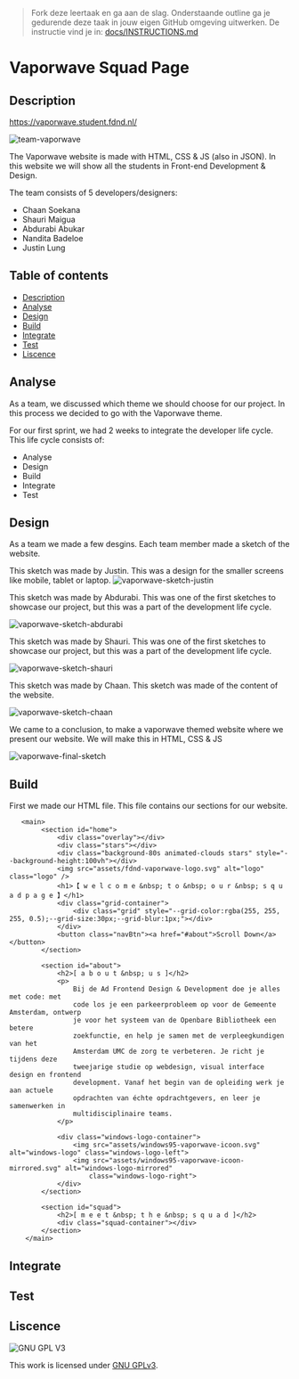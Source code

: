 > Fork deze leertaak en ga aan de slag. Onderstaande outline ga je gedurende deze taak in jouw eigen GitHub omgeving uitwerken. De instructie vind je in: [docs/INSTRUCTIONS.md](docs/INSTRUCTIONS.md)

# Vaporwave Squad Page

## Description

<!-- Voeg een link toe naar Github Pages 🌐-->

https://vaporwave.student.fdnd.nl/

<!-- Voeg een mooie poster visual toe 📸 -->

![team-vaporwave](https://media.discordapp.net/attachments/437951219705577472/890164713768517632/MicrosoftTeams-image.png)

The Vaporwave website is made with HTML, CSS & JS (also in JSON).
In this website we will show all the students in Front-end Development & Design.

The team consists of 5 developers/designers:

- Chaan Soekana
- Shauri Maigua
- Abdurabi Abukar
- Nandita Badeloe
- Justin Lung

## Table of contents

- [Description](#description)
- [Analyse](#analyse)
- [Design](#design)
- [Build](#build)
- [Integrate](#integrate)
- [Test](#test)
- [Liscence](#liscence)

## Analyse

As a team, we discussed which theme we should choose for our project.
In this process we decided to go with the Vaporwave theme.

For our first sprint, we had 2 weeks to integrate the developer life cycle.
This life cycle consists of:

- Analyse
- Design
- Build
- Integrate
- Test

## Design

As a team we made a few desgins. Each team member made a sketch of the website.

This sketch was made by Justin. This was a design for the smaller screens like mobile, tablet or laptop.
![vaporwave-sketch-justin](https://media.discordapp.net/attachments/437951219705577472/890170354004295690/Screenshot_2021-09-22_at_11.39.06.png)

This sketch was made by Abdurabi. This was one of the first sketches to showcase our project, but this was a part of the development life cycle.

![vaporwave-sketch-abdurabi](https://media.discordapp.net/attachments/437951219705577472/890170750856757328/Screenshot_2021-09-22_at_11.40.20.png)

This sketch was made by Shauri. This was one of the first sketches to showcase our project, but this was a part of the development life cycle.

![vaporwave-sketch-shauri](https://media.discordapp.net/attachments/871761581590052925/890171458989477918/Screenshot_2021-09-22_at_11.43.25.png)

This sketch was made by Chaan. This sketch was made of the content of the website.

![vaporwave-sketch-chaan](https://media.discordapp.net/attachments/871761581590052925/890171925295398932/Screenshot_2021-09-22_at_11.45.20.png?width=790&height=1138)

We came to a conclusion, to make a vaporwave themed website where we present our website. We will make this in HTML, CSS & JS

![vaporwave-final-sketch](https://media.discordapp.net/attachments/437951219705577472/890169012892344340/Screenshot_2021-09-22_at_11.33.45.png?width=784&height=1139)

## Build

First we made our HTML file. This file contains our sections for our website.

```
   <main>
        <section id="home">
            <div class="overlay"></div>
            <div class="stars"></div>
            <div class="background-80s animated-clouds stars" style="--background-height:100vh"></div>
            <img src="assets/fdnd-vaporwave-logo.svg" alt="logo" class="logo" />
            <h1>【 w e l c o m e &nbsp; t o &nbsp; o u r &nbsp; s q u a d p a g e 】</h1>
            <div class="grid-container">
                <div class="grid" style="--grid-color:rgba(255, 255, 255, 0.5);--grid-size:30px;--grid-blur:1px;"></div>
            </div>
            <button class="navBtn"><a href="#about">Scroll Down</a></button>
        </section>

        <section id="about">
            <h2>[ a b o u t &nbsp; u s ]</h2>
            <p>
                Bij de Ad Frontend Design & Development doe je alles met code: met
                code los je een parkeerprobleem op voor de Gemeente Amsterdam, ontwerp
                je voor het systeem van de Openbare Bibliotheek een betere
                zoekfunctie, en help je samen met de verpleegkundigen van het
                Amsterdam UMC de zorg te verbeteren. Je richt je tijdens deze
                tweejarige studie op webdesign, visual interface design en frontend
                development. Vanaf het begin van de opleiding werk je aan actuele
                opdrachten van échte opdrachtgevers, en leer je samenwerken in
                multidisciplinaire teams.
            </p>

            <div class="windows-logo-container">
                <img src="assets/windows95-vaporwave-icoon.svg" alt="windows-logo" class="windows-logo-left">
                <img src="assets/windows95-vaporwave-icoon-mirrored.svg" alt="windows-logo-mirrored"
                    class="windows-logo-right">
            </div>
        </section>

        <section id="squad">
            <h2>[ m e e t &nbsp; t h e &nbsp; s q u a d ]</h2>
            <div class="squad-container"></div>
        </section>
    </main>
```

## Integrate

## Test

## Liscence

![GNU GPL V3](https://www.gnu.org/graphics/gplv3-127x51.png)

This work is licensed under [GNU GPLv3](./LICENSE).
